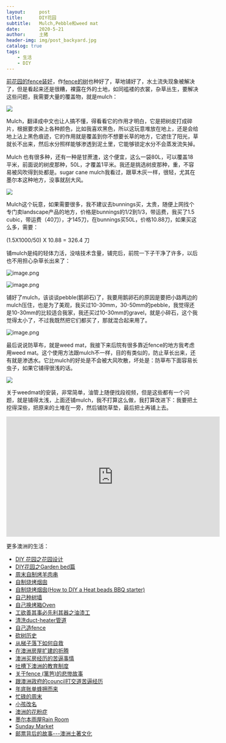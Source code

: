 ```yaml
---
layout:     post
title:      DIY花园
subtitle:   Mulch,Pebble和weed mat
date:       2020-5-21
author:     土猪
header-img: img/post_backyard.jpg
catalog: true
tags:
    - 生活
    - DIY
---
```


[前花园的fence装好](http://livinginau.life/2020/01/06/%E7%BB%88%E4%BA%8E%E9%80%A0%E5%A5%BD%E4%BA%86fence/)，作[fence的树](http://livinginau.life/2020/03/10/%E8%87%AA%E5%B7%B1%E7%A7%8D%E6%A0%91%E5%A2%99/)也种好了，草地铺好了，水土流失现象被解决了，但是看起来还是很糟，裸露在外的土地，如同褴褛的衣裳，杂草丛生，要解决这些问题，我需要大量的覆盖物，就是mulch：

![](https://yarragardensupplies.com.au/wp-content/uploads/2019/09/Black-Mulch.jpg)



Mulch，翻译成中文也让人搞不懂，得看看它的作用才明白，它是把树皮打成碎片，根据要求染上各种颜色，比如我喜欢黑色，所以这玩意堆放在地上，还是会给地上沾上黑色痕迹，它的作用就是覆盖到你不想要长草的地方，它遮住了阳光，草就长不出来，然后水分照样能够渗透到泥土里，它能够锁定水分不会蒸发流失掉。 



Mulch 也有很多种，还有一种是甘蔗渣，这个便宜，这么一袋80L，可以覆盖18平米，前面说的树皮那种，50L，才覆盖1平米。我还是挑选树皮那种，重，不容易被风吹得到处都是。sugar cane mulch我看过，跟草木灰一样，很轻，尤其在墨尔本这种地方，没事就刮大风。

![](https://media.bunnings.com.au/Product-800x800/86d19232-40c3-4d0e-827b-8f01d254e7c4.jpg)

Mulch这个玩意，如果需要很多，我不建议去bunnings买，太贵，随便上网找个专门卖landscape产品的地方，价格是bunnings的1/2到1/3，带运费，我买了1.5 cubic，带运费（40刀），才145刀，在bunnings买50L，价格10.88刀，如果买这么多，需要：

(1.5X1000/50) X 10.88 = 326.4 刀



铺mulch是纯的轻体力活，没啥技术含量，铺完后，前院一下子干净了许多，以后也不用担心杂草长出来了：

![image.png](https://cdn.steemitimages.com/DQmTbEr5uVdMRcrSepupLRkWjkF9oBpA77uCGXRKJNyv2kJ/image.png)

![image.png](https://cdn.steemitimages.com/DQmbFfnNqQfxcRGSgLXkoc5h3SduesK56icFvhNSUib9oCK/image.png)



铺好了mulch，该谈谈pebble(鹅卵石)了，我要用鹅卵石的原因是要把小路两边的mulch压住，也是为了美观，我买过10-30mm，30-50mm的pebble，我觉得还是10-30mm的比较适合我家，我还买过10-30mm的gravel，就是小碎石，这个我觉得太小了，不过我既然把它们都买了，那就混合起来用了。

![image.png](https://images.hive.blog/DQmNPHYwEoJHkTicJuQPbWvgT6apx3wG5uH7WFjAxztw1Qq/image.png)

最后说说防草布，就是weed mat，我接下来后院有很多靠近fence的地方我考虑用weed mat。这个使用方法跟mulch不一样，目的有类似的，防止草长出来，还有就是渗透水。它比mulch的好处是不会被大风吹散，坏处是：防草布下面容易长虫子，如果它铺得很浅的话。

![](https://media.bunnings.com.au/Product-800x800/18f2fe11-d4fb-4290-a311-3de80b4f4b22.jpg)



关于weedmat的安装，非常简单，油管上随便找段视频，但是这些都有一个问题，就是铺得太浅，上面还铺mulch，我不打算这么做，我打算改进下：我要把土挖得深些，把原来的土堆在一旁，然后铺防草垫，最后把土再铺上去。



<iframe width="560" height="315" src="https://www.youtube.com/embed/CZMHycDBpgI" frameborder="0" allow="accelerometer; autoplay; encrypted-media; gyroscope; picture-in-picture" allowfullscreen></iframe>














更多澳洲的生活：

- [DIY 花园之花园设计](http://livinginau.life/2020/03/30/diy-garden-design/)
- [DIY花园之Garden bed篇](http://livinginau.life/2020/04/17/diy-garden-bed/)
- [周末自制烤羊肉串](http://livinginau.life/2014/03/03/%E5%91%A8%E6%9C%AB%E8%87%AA%E5%88%B6%E7%83%A4%E7%BE%8A%E8%82%89%E4%B8%B2/)
- [自制烧烤烟囱](http://livinginau.life/2014/02/20/%E8%87%AA%E5%88%B6%E7%83%A7%E7%83%A4%E7%83%9F%E5%9B%B1/)
- [自制烧烤烟囱(How to DIY a Heat beads BBQ starter)](https://steemit.com/life/@chenlocus/how-to-diy-a-heat-beads-bbq-starter)
- [自己种树墙](http://livinginau.life/2020/03/10/%E8%87%AA%E5%B7%B1%E7%A7%8D%E6%A0%91%E5%A2%99/)
- [自己换烤箱Oven](http://livinginau.life/2020/02/12/%E8%87%AA%E5%B7%B1%E6%8D%A2oven/)
- [工欲善其事必先利其器之油漆工](http://livinginau.life/2020/04/13/%E5%B7%A5%E6%AC%B2%E5%96%84%E5%85%B6%E4%BA%8B%E5%BF%85%E5%85%88%E5%88%A9%E5%85%B6%E5%99%A8%E4%B9%8B%E6%B2%B9%E6%BC%86%E5%B7%A5/)
- [清洗duct-heater管道](http://livinginau.life/2020/04/08/%E8%87%AA%E5%B7%B1%E5%8A%A8%E6%89%8B%E6%B8%85%E6%B4%97duct-heater%E7%AE%A1%E9%81%93/)
- [自己造fence](http://livinginau.life/2020/01/06/%E7%BB%88%E4%BA%8E%E9%80%A0%E5%A5%BD%E4%BA%86fence/)
- [砍树历史](http://livinginau.life/2019/12/29/%E7%A0%8D%E6%A0%91%E5%8E%86%E5%8F%B2/)
- [从梯子落下如何自救](http://livinginau.life/2020/03/21/%E4%BB%8E%E6%A2%AF%E5%AD%90%E8%90%BD%E4%B8%8B%E5%A6%82%E4%BD%95%E8%87%AA%E6%95%91/)
- [在澳洲房屋扩建的折腾](http://livinginau.life/2020/03/26/%E5%9C%A8%E6%BE%B3%E6%B4%B2%E6%88%BF%E5%B1%8B%E6%89%A9%E5%BB%BA%E7%9A%84%E6%8A%98%E8%85%BE/)
- [澳洲买房经历的苦逼事情](http://livinginau.life/2019/12/18/%E6%BE%B3%E6%B4%B2%E4%B9%B0%E6%88%BF%E7%BB%8F%E5%8E%86%E7%9A%84%E8%8B%A6%E9%80%BC%E4%BA%8B%E6%83%85/)
- [吐槽下澳洲的教育制度](http://livinginau.life/2019/12/13/%E5%90%90%E6%A7%BD%E6%BE%B3%E6%B4%B2%E6%95%99%E8%82%B2%E5%88%B6%E5%BA%A6/)
- [关于fence (篱笆)的悲惨故事](http://livinginau.life/2019/12/01/%E5%85%B3%E4%BA%8Efence%E7%9A%84%E6%82%B2%E6%83%A8%E6%95%85%E4%BA%8B/)
- [跟澳洲政府的council打交道苦逼经历](http://livinginau.life/2019/11/29/%E8%B7%9F%E6%BE%B3%E6%B4%B2%E6%94%BF%E5%BA%9C%E7%9A%84council%E6%89%93%E4%BA%A4%E9%81%93%E8%8B%A6%E9%80%BC%E7%BB%8F%E5%8E%86/)
- [年底账单蜂拥而来](http://livinginau.life/2019/11/29/%E8%B4%A6%E5%8D%95%E8%9C%82%E6%8B%A5%E8%80%8C%E6%9D%A5/)
- [忙碌的周末](http://livinginau.life/2019/11/12/%E5%BF%99%E7%A2%8C%E7%9A%84%E5%91%A8%E6%9C%AB/)
- [小孩改名](http://livinginau.life/2019/11/10/%E5%B0%8F%E5%AD%A9%E6%94%B9%E5%90%8D/)
- [澳洲的花粉症](http://livinginau.life/2018/08/10/%E6%BE%B3%E6%B4%B2%E7%9A%84%E8%8A%B1%E7%B2%89%E7%97%87/)
- [墨尔本雨屋Rain Room](http://livinginau.life/2020/01/13/rain-room/)
- [Sunday Market](http://livinginau.life/2020/01/12/Sunday-Market/)
- [邮票背后的故事---澳洲土著文化](http://livinginau.life/2018/07/10/%E9%82%AE%E7%A5%A8%E8%83%8C%E5%90%8E%E7%9A%84%E6%95%85%E4%BA%8B/)

